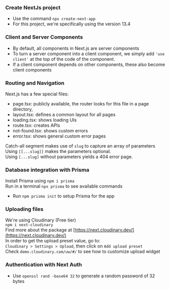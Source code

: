 ### Create NextJs project  
- Use the command ```npx create-next-app```
- For this project, we're specifically using the version 13.4  

### Client and Server Components
- By default, all components in Next.js are server components
- To turn a server component into a client component, we simply
add ```'use client'``` at the top of the code of the component.
- If a client component depends on other components, these also become client components 

### Routing and Navigation  

Next.js has a few special files:  
- page.tsx: publicly available, the router looks for this file in a page directory,
- layout.tsx: defines a common layout for all pages
- loading.tsx: shows loading UIs
- route.tsx: creates APIs
- not-found.tsx: shows custom errors
- error.tsx: shows general custom error pages

Catch-all segment makes use of ```slug``` to capture an array of parameters  
Using ```[[...slug]]``` makes the parameters optional.  
Using ```[...slug]``` without parameters yields a 404 error page.

### Database integration with Prisma
Install Prisma using ```npm i prisma```  
Run in a terminal ```npx prisma``` to see available commands  
- Run ```npm prisma init``` to setup Prisma for the app

### Uploading files
We're using Cloudinary (Free tier)  
```npm i next-cloudinary```  
Find more about the package at [https://next.cloudinary.dev/](https://next.cloudinary.dev/)  
In order to get the upload preset value, go to:  
```Cloudinary > Settings > Upload```, then click on ```Add upload preset```  
Check ```demo.cloudinary.com/uw/#/``` to see how to customize upload widget  

### Authentication with Next Auth
- Use ```openssl rand -base64 32``` to generate a random password of 32 bytes